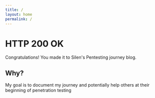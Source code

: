 ```yaml
---
title: /
layout: home
permalink: /
---
```


<h1 id="200">HTTP 200 OK</h1>
<p> Congratulations! You made it to Silen's Pentesting journey blog. </p>

<h2> Why? </h2>
<p> My goal is to document my journey and potentially help others at their beginning of penetration testing</p>

